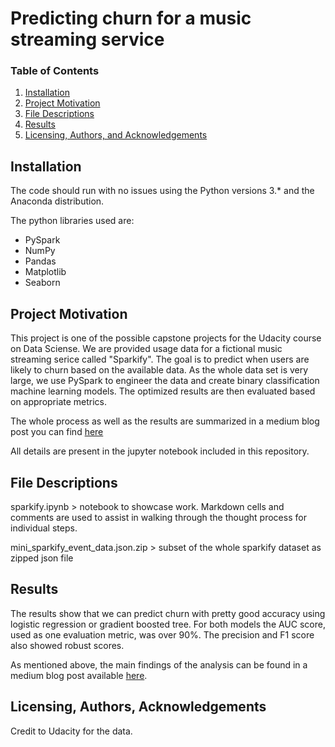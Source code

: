 # Predicting churn for a music streaming service

### Table of Contents

1. [Installation](#installation)
2. [Project Motivation](#motivation)
3. [File Descriptions](#files)
4. [Results](#results)
5. [Licensing, Authors, and Acknowledgements](#licensing)

## Installation <a name="installation"></a>

The code should run with no issues using the Python versions 3.* and the Anaconda distribution.

The python libraries used are:
- PySpark
- NumPy
- Pandas
- Matplotlib
- Seaborn

## Project Motivation<a name="motivation"></a>
This project is one of the possible capstone projects for the Udacity course on Data Sciense. We are provided usage data for a fictional music streaming serice called "Sparkify". The goal is to predict when users are likely to churn based on the available data. As the whole data set is very large, we use PySpark to engineer the data and create binary classification machine learning models. The optimized results are then evaluated based on appropriate metrics.

The whole process as well as the results are summarized in a medium blog post you can find [here](https://medium.com/@a.hampersberger/prediction-churn-using-machine-learning-and-spark-3fff3dffa820?sk=92ee10515d0cd5f76f583018911ecedb)

All details are present in the jupyter notebook included in this repository.

## File Descriptions <a name="files"></a>

sparkify.ipynb > notebook to showcase work. Markdown cells and comments are used to assist in walking through the thought process for individual steps.

mini_sparkify_event_data.json.zip > subset of the whole sparkify dataset as zipped json file

## Results<a name="results"></a>
The results show that we can predict churn with pretty good accuracy using logistic regression or gradient boosted tree. For both models the AUC score, used as one evaluation metric, was over 90%. The precision and F1 score also showed robust scores.

As mentioned above, the main findings of the analysis can be found in a medium blog post available [here](https://medium.com/@a.hampersberger/prediction-churn-using-machine-learning-and-spark-3fff3dffa820?sk=92ee10515d0cd5f76f583018911ecedb).

## Licensing, Authors, Acknowledgements<a name="licensing"></a>

Credit to Udacity for the data.
